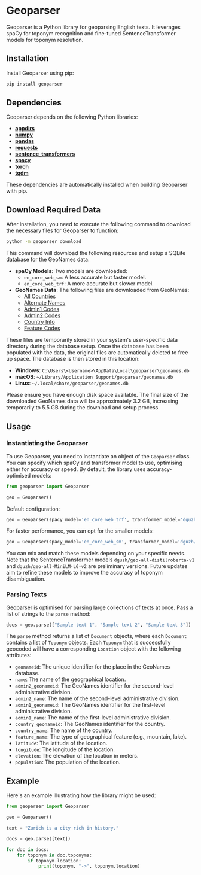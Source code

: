 # Geoparser

Geoparser is a Python library for geoparsing English texts. It leverages spaCy for toponym recognition and fine-tuned SentenceTransformer models for toponym resolution.

## Installation

Install Geoparser using pip:

```bash
pip install geoparser
```

## Dependencies

Geoparser depends on the following Python libraries:

- **[appdirs](https://github.com/ActiveState/appdirs)**
- **[numpy](https://numpy.org/)**
- **[pandas](https://pandas.pydata.org/)**
- **[requests](https://requests.readthedocs.io/en/latest/)**
- **[sentence_transformers](https://www.sbert.net/)**
- **[spacy](https://spacy.io/)**
- **[torch](https://pytorch.org/)**
- **[tqdm](https://tqdm.github.io/)**

These dependencies are automatically installed when building Geoparser with pip.

## Download Required Data

After installation, you need to execute the following command to download the necessary files for Geoparser to function:

```bash
python -m geoparser download
```

This command will download the following resources and setup a SQLite database for the GeoNames data:

- **spaCy Models**: Two models are downloaded:
  - `en_core_web_sm`: A less accurate but faster model.
  - `en_core_web_trf`: A more accurate but slower model.
- **GeoNames Data**: The following files are downloaded from GeoNames:
  - [All Countries](http://download.geonames.org/export/dump/allCountries.zip)
  - [Alternate Names](https://download.geonames.org/export/dump/alternateNames.zip)
  - [Admin1 Codes](http://download.geonames.org/export/dump/admin1CodesASCII.txt)
  - [Admin2 Codes](http://download.geonames.org/export/dump/admin2Codes.txt)
  - [Country Info](http://download.geonames.org/export/dump/countryInfo.txt)
  - [Feature Codes](http://download.geonames.org/export/dump/featureCodes_en.txt)

These files are temporarily stored in your system's user-specific data directory during the database setup. Once the database has been populated with the data, the original files are automatically deleted to free up space. The database is then stored in this location:

- **Windows**: `C:\Users\<Username>\AppData\Local\geoparser\geonames.db`
- **macOS**: `~/Library/Application Support/geoparser/geonames.db`
- **Linux**: `~/.local/share/geoparser/geonames.db`

Please ensure you have enough disk space available. The final size of the downloaded GeoNames data will be approximately 3.2 GB, increasing temporarily to 5.5 GB during the download and setup process.

## Usage

### Instantiating the Geoparser

To use Geoparser, you need to instantiate an object of the `Geoparser` class. You can specify which spaCy and transformer model to use, optimising either for accuracy or speed. By default, the library uses accuracy-optimised models:

```python
from geoparser import Geoparser

geo = Geoparser()
```

Default configuration:

```python
geo = Geoparser(spacy_model='en_core_web_trf', transformer_model='dguzh/geo-all-distilroberta-v1')
```

For faster performance, you can opt for the smaller models:

```python
geo = Geoparser(spacy_model='en_core_web_sm', transformer_model='dguzh/geo-all-MiniLM-L6-v2')
```

You can mix and match these models depending on your specific needs. Note that the SentenceTransformer models `dguzh/geo-all-distilroberta-v1` and `dguzh/geo-all-MiniLM-L6-v2` are preliminary versions. Future updates aim to refine these models to improve the accuracy of toponym disambiguation.

### Parsing Texts

Geoparser is optimised for parsing large collections of texts at once. Pass a list of strings to the `parse` method:

```python
docs = geo.parse(["Sample text 1", "Sample text 2", "Sample text 3"])
```

The `parse` method returns a list of `Document` objects, where each `Document` contains a list of `Toponym` objects. Each `Toponym` that is successfully geocoded will have a corresponding `Location` object with the following attributes:

- `geonameid`: The unique identifier for the place in the GeoNames database.
- `name`: The name of the geographical location.
- `admin2_geonameid`: The GeoNames identifier for the second-level administrative division.
- `admin2_name`: The name of the second-level administrative division.
- `admin1_geonameid`: The GeoNames identifier for the first-level administrative division.
- `admin1_name`: The name of the first-level administrative division.
- `country_geonameid`: The GeoNames identifier for the country.
- `country_name`: The name of the country.
- `feature_name`: The type of geographical feature (e.g., mountain, lake).
- `latitude`: The latitude of the location.
- `longitude`: The longitude of the location.
- `elevation`: The elevation of the location in meters.
- `population`: The population of the location.

## Example

Here's an example illustrating how the library might be used:

```python
from geoparser import Geoparser

geo = Geoparser()

text = "Zurich is a city rich in history."

docs = geo.parse([text])

for doc in docs:
    for toponym in doc.toponyms:
        if toponym.location:
            print(toponym, "->", toponym.location)
```
